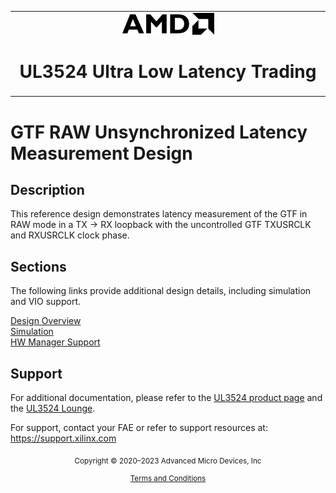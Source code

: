 <table class="sphinxhide" width="100%">
 <tr width="100%">
    <td align="center"><img src="https://raw.githubusercontent.com/Xilinx/Image-Collateral/main/xilinx-logo.png" width="30%"/><h1>UL3524 Ultra Low Latency Trading</h1>
    </td>
 </tr>
</table>

# GTF RAW Unsynchronized Latency Measurement Design
## Description

This reference design demonstrates latency measurement of the GTF in RAW mode in a TX → RX loopback with the uncontrolled GTF TXUSRCLK and RXUSRCLK clock phase.

## Sections

The following links provide additional design details, including simulation and VIO support.

[Design Overview](./Docs/design.md)<br>
[Simulation](./Docs/simulation.md)<br>
[HW Manager Support](./Docs/hw_manager_support.md)<br>

## Support
For additional documentation, please refer to the [UL3524 product page](https://www.xilinx.com/products/boards-and-kits/alveo/ul3524.html) and the [UL3524 Lounge](https://www.xilinx.com/member/ull-ea.html).

For support, contact your FAE or refer to support resources at: https://support.xilinx.com
<p class="sphinxhide" align="center"><sub>Copyright © 2020–2023 Advanced Micro Devices, Inc</sub></p>

<p class="sphinxhide" align="center"><sup><a href="https://www.amd.com/en/corporate/copyright">Terms and Conditions</a></sup></p>
